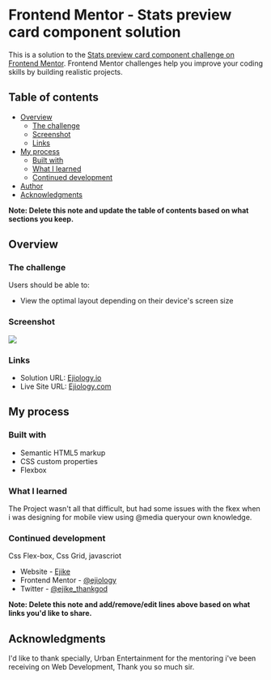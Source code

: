 # Frontend Mentor - Stats preview card component solution

This is a solution to the [Stats preview card component challenge on Frontend Mentor](https://www.frontendmentor.io/challenges/stats-preview-card-component-8JqbgoU62). Frontend Mentor challenges help you improve your coding skills by building realistic projects. 

## Table of contents

- [Overview](#overview)
  - [The challenge](#the-challenge)
  - [Screenshot](#screenshot)
  - [Links](#links)
- [My process](#my-process)
  - [Built with](#built-with)
  - [What I learned](#what-i-learned)
  - [Continued development](#continued-development)
- [Author](#author)
- [Acknowledgments](#acknowledgments)

**Note: Delete this note and update the table of contents based on what sections you keep.**

## Overview

### The challenge

Users should be able to:

- View the optimal layout depending on their device's screen size

### Screenshot

![](design/desktop-design.jpg)


### Links

- Solution URL: [Ejiology.io]( https://ejiology.github.io/Card-component)
- Live Site URL: [Ejiology.com]( https://ejiology.github.io/Card-component)

## My process

### Built with

- Semantic HTML5 markup
- CSS custom properties
- Flexbox


### What I learned

The Project wasn't all that difficult, but had some issues with the fkex when i was designing for mobile view using @media queryour own knowledge.


### Continued development

Css Flex-box, Css Grid, javascriot

- Website - [Ejike](https://www.google.com/ejikegbuzue)
- Frontend Mentor - [@ejiology](https://www.frontendmentor.io/profile/yourusername)
- Twitter - [@ejike_thankgod](https://www.twitter.com/ejike_thankgod)

**Note: Delete this note and add/remove/edit lines above based on what links you'd like to share.**

## Acknowledgments

I'd like to thank specially, Urban Entertainment for the mentoring i've been receiving on Web Development, Thank you so much sir.

